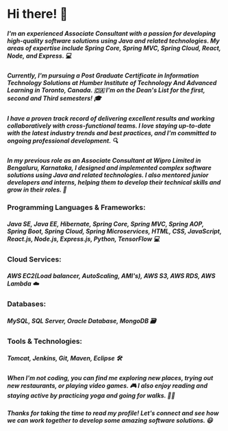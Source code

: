 # Hi there! 👋
##### I'm an experienced Associate Consultant with a passion for developing high-quality software solutions using Java and related technologies. My areas of expertise include Spring Core, Spring MVC, Spring Cloud, React, Node, and Express. 💻

##### Currently, I'm pursuing a Post Graduate Certificate in Information Technology Solutions at **Humber Institute of Technology And Advanced Learning** in Toronto, Canada. 🇨🇦 I'm on the Dean's List for the first, second  and Third semesters! 🎓

##### I have a proven track record of delivering excellent results and working collaboratively with cross-functional teams. I love staying up-to-date with the latest industry trends and best practices, and I'm committed to ongoing professional development. 🔍

##### In my previous role as an Associate Consultant at **Wipro Limited** in Bengaluru, Karnataka, I designed and implemented complex software solutions using Java and related technologies. I also mentored junior developers and interns, helping them to develop their technical skills and grow in their roles. 🚀

### Programming Languages & Frameworks:
##### Java SE, Java EE, Hibernate, Spring Core, Spring MVC, Spring AOP, Spring Boot, Spring Cloud, Spring Microservices, HTML, CSS, JavaScript, React.js, Node.js, Express.js, Python, TensorFlow 💻

### Cloud Services:
##### AWS EC2(Load balancer, AutoScaling, AMI's), AWS S3, AWS RDS, AWS Lambda ☁️

### Databases:
##### MySQL, SQL Server, Oracle Database, MongoDB 🗃️

### Tools & Technologies:
##### Tomcat, Jenkins, Git, Maven, Eclipse 🛠️

##### When I'm not coding, you can find me exploring new places, trying out new restaurants, or playing video games. 🎮 I also enjoy reading and staying active by practicing yoga and going for walks. 🧘‍♀️

##### Thanks for taking the time to read my profile! Let's connect and see how we can work together to develop some amazing software solutions. 😃
